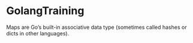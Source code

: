 # GolangTraining

Maps are Go’s built-in associative data type (sometimes called hashes or dicts in other languages).
